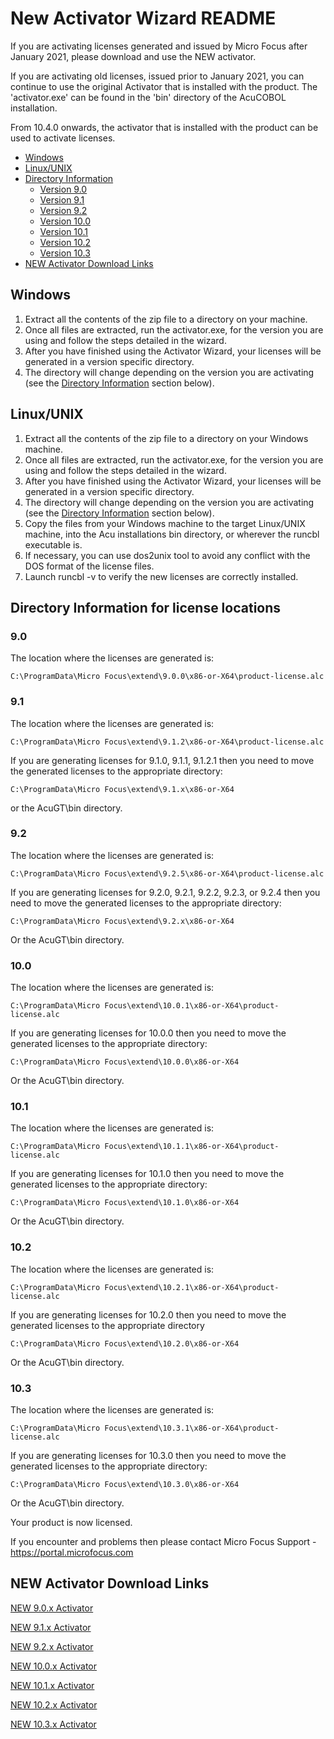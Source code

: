# New Activator Wizard README
If you are activating licenses generated and issued by Micro Focus after January 2021, please download and use the NEW activator.  

If you are activating old licenses, issued prior to January 2021, you can continue to use the original Activator that is installed with the product. The 'activator.exe' can be found in the 'bin' directory of the AcuCOBOL installation.  

From 10.4.0 onwards, the activator that is installed with the product can be used to activate licenses.  
 
- [Windows](#windows)
- [Linux/UNIX](#linuxunix)
- [Directory Information](#directory-information-for-license-locations)
    - [Version 9.0](#90)
    - [Version 9.1](#91)
    - [Version 9.2](#92)
    - [Version 10.0](#100)
    - [Version 10.1](#101)
    - [Version 10.2](#102)
    - [Version 10.3](#103)
- [NEW Activator Download Links](#new-activator-download-links)

## Windows
1. Extract all the contents of the zip file to a directory on your machine.
2. Once all files are extracted, run the activator.exe, for the version you are using and follow the steps detailed in the wizard.
3. After you have finished using the Activator Wizard, your licenses will be generated in a version specific directory.
4. The directory will change depending on the version you are activating (see the [Directory Information](#directory-information-for-license-locations) section below).

## Linux/UNIX
1. Extract all the contents of the zip file to a directory on your Windows machine.
2. Once all files are extracted, run the activator.exe, for the version you are using and follow the steps detailed in the wizard.
3. After you have finished using the Activator Wizard, your licenses will be generated in a version specific directory.
4. The directory will change depending on the version you are activating (see the [Directory Information](#directory-information-for-license-locations) section below).
5. Copy the files from your Windows machine to the target Linux/UNIX machine, into the Acu installations bin directory, or wherever the runcbl executable is.
6. If necessary, you can use dos2unix tool to avoid any conflict with the DOS format of the license files.
7. Launch runcbl -v to verify the new licenses are correctly installed.

## Directory Information for license locations
### 9.0
The location where the licenses are generated is:  

```
C:\ProgramData\Micro Focus\extend\9.0.0\x86-or-X64\product-license.alc
```

### 9.1
The location where the licenses are generated is:  

```
C:\ProgramData\Micro Focus\extend\9.1.2\x86-or-X64\product-license.alc
```

If you are generating licenses for 9.1.0, 9.1.1, 9.1.2.1 then you need to move the generated licenses to the appropriate directory:  

```
C:\ProgramData\Micro Focus\extend\9.1.x\x86-or-X64   
```

or the AcuGT\bin directory.  

### 9.2
The location where the licenses are generated is:  

```
C:\ProgramData\Micro Focus\extend\9.2.5\x86-or-X64\product-license.alc  
```

If you are generating licenses for 9.2.0, 9.2.1, 9.2.2, 9.2.3, or 9.2.4 then you need to move the generated licenses to the appropriate directory:  

```
C:\ProgramData\Micro Focus\extend\9.2.x\x86-or-X64
```

Or the AcuGT\bin directory.  

### 10.0
The location where the licenses are generated is:  

```
C:\ProgramData\Micro Focus\extend\10.0.1\x86-or-X64\product-license.alc  
```

If you are generating licenses for 10.0.0 then you need to move the generated licenses to the appropriate directory:  

```
C:\ProgramData\Micro Focus\extend\10.0.0\x86-or-X64
```

Or the AcuGT\bin directory.  

### 10.1
The location where the licenses are generated is:

```
C:\ProgramData\Micro Focus\extend\10.1.1\x86-or-X64\product-license.alc   
```

If you are generating licenses for 10.1.0 then you need to move the generated licenses to the appropriate directory:

```
C:\ProgramData\Micro Focus\extend\10.1.0\x86-or-X64 
```

Or the AcuGT\bin directory.

### 10.2
The location where the licenses are generated is:

```
C:\ProgramData\Micro Focus\extend\10.2.1\x86-or-X64\product-license.alc  
```

If you are generating licenses for 10.2.0 then you need to move the generated licenses to the appropriate directory

```
C:\ProgramData\Micro Focus\extend\10.2.0\x86-or-X64  
```

Or the AcuGT\bin directory.

### 10.3
The location where the licenses are generated is:

```
C:\ProgramData\Micro Focus\extend\10.3.1\x86-or-X64\product-license.alc  
```

If you are generating licenses for 10.3.0 then you need to move the generated licenses to the appropriate directory:

```
C:\ProgramData\Micro Focus\extend\10.3.0\x86-or-X64   
```

Or the AcuGT\bin directory.  

Your product is now licensed.  

If you encounter and problems then please contact Micro Focus Support - https://portal.microfocus.com  

## NEW Activator Download Links

[NEW 9.0.x Activator](https://core.opentext.com/pdfjs/web/viewer.html?shortLink=f0919677b3d2b915453191a5765b73f892a6b6c83f3b5a04)

[NEW 9.1.x Activator](https://core.opentext.com/pdfjs/web/viewer.html?shortLink=bbf737c76129a3067eeb31284098ca4d0692df7611345249)

[NEW 9.2.x Activator](https://core.opentext.com/pdfjs/web/viewer.html?shortLink=f581812fa0606a682d978353691c491cbf9fed9ad8b75376)

[NEW 10.0.x Activator](https://core.opentext.com/pdfjs/web/viewer.html?shortLink=cbd384b5794046834618ec0b0fbbcd8b53478d6b2c40f22c)

[NEW 10.1.x Activator](https://core.opentext.com/pdfjs/web/viewer.html?shortLink=3bd21920a120306e2b471a615c7af94426bcc666d7adaba6)

[NEW 10.2.x Activator](https://core.opentext.com/pdfjs/web/viewer.html?shortLink=b1bc0e7af81484a2635ecc8363effb23ad571a5ca34bd897)

[NEW 10.3.x Activator](https://core.opentext.com/pdfjs/web/viewer.html?shortLink=6f9d79c2280530aa859e6fbbca505e37661e1bcda7002cb5)